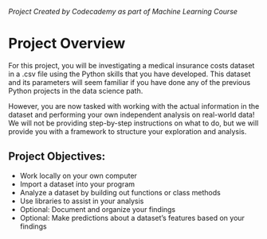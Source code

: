*Project Created by Codecademy as part of Machine Learning Course*

# Project Overview
For this project, you will be investigating a medical insurance costs dataset in a .csv file using the Python skills that you have developed. This dataset and its parameters will seem familiar if you have done any of the previous Python projects in the data science path.

However, you are now tasked with working with the actual information in the dataset and performing your own independent analysis on real-world data! We will not be providing step-by-step instructions on what to do, but we will provide you with a framework to structure your exploration and analysis.

## Project Objectives:

- Work locally on your own computer
- Import a dataset into your program
- Analyze a dataset by building out functions or class methods
- Use libraries to assist in your analysis
- Optional: Document and organize your findings
- Optional: Make predictions about a dataset’s features based on your findings